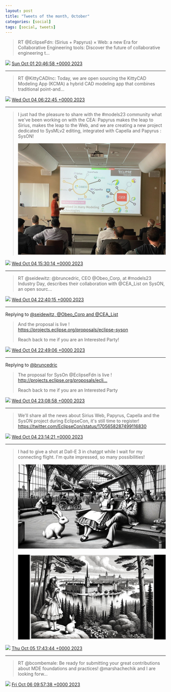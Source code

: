 ```yaml
---
layout: post
title: "Tweets of the month, October"
categories: [social]
tags: [social, tweets]
---
```


> RT @EclipseFdn: (Sirius + Papyrus) × Web: a new Era for Collaborative Engineering tools: Discover the future of collaborative engineering t…

<img src="{{ site.url }}/media/tweet.ico" width="12" /> [Sun Oct 01 20:46:58 +0000 2023](https://twitter.com/bruncedric/status/1708584310926700616)

----

> RT @KittyCADInc: Today, we are open sourcing the KittyCAD Modeling App (KCMA) a hybrid CAD modeling app that combines traditional point-and…

<img src="{{ site.url }}/media/tweet.ico" width="12" /> [Wed Oct 04 06:22:45 +0000 2023](https://twitter.com/bruncedric/status/1709453989719261214)

----

> I just had the pleasure to share with the #models23 community what we've been working on with the CEA: Papyrus makes the leap to Sirius, makes the leap to the Web, and we are creating a new project dedicated to SysMLv2 editing, integrated with Capella and Papyrus : SysON! 
> 
> ![](media/1709591765802532969-F7mwpd8WMAAq3wV.jpg)

<img src="{{ site.url }}/media/tweet.ico" width="12" /> [Wed Oct 04 15:30:14 +0000 2023](https://twitter.com/bruncedric/status/1709591765802532969)

----

> RT @seidewitz: @bruncedric, CEO @Obeo_Corp, at #models23 Industry Day, describes their collaboration with @CEA_List on SysON, an open sourc…

<img src="{{ site.url }}/media/tweet.ico" width="12" /> [Wed Oct 04 22:40:15 +0000 2023](https://twitter.com/bruncedric/status/1709699983866204224)

----

Replying to [@seidewitz, @Obeo_Corp and @CEA_List](https://twitter.com/seidewitz/status/1709540609227100556)

> And the proposal is live ! https://projects.eclipse.org/proposals/eclipse-syson
> 
> Reach back to me if you are an Interested Party!

<img src="{{ site.url }}/media/tweet.ico" width="12" /> [Wed Oct 04 22:49:06 +0000 2023](https://twitter.com/bruncedric/status/1709702213000446139)

----

Replying to [@bruncedric](https://twitter.com/bruncedric/status/1709591765802532969)

> The proposal for SysOn @EclipseFdn is live ! http://projects.eclipse.org/proposals/ecli…
> 
> Reach back to me if you are an Interested Party

<img src="{{ site.url }}/media/tweet.ico" width="12" /> [Wed Oct 04 23:08:58 +0000 2023](https://twitter.com/bruncedric/status/1709707212623392861)

----

> We'll share all the news about Sirius Web, Papyrus, Capella and the SysON project during EclipseCon, it's still time to register! https://twitter.com/EclipseCon/status/1705658287499116830

<img src="{{ site.url }}/media/tweet.ico" width="12" /> [Wed Oct 04 23:14:21 +0000 2023](https://twitter.com/bruncedric/status/1709708563529036073)

----

> I had to give a shot at Dall-E 3 in chatgpt while I wait for my connecting flight. I'm quite impressed, so many possibilities! 
> 
> ![](media/1709987750164693266-F7sYxosX0AAv2LU.jpg)
> 
> ![](media/1709987750164693266-F7sYyaiXMAANhxP.jpg)

<img src="{{ site.url }}/media/tweet.ico" width="12" /> [Thu Oct 05 17:43:44 +0000 2023](https://twitter.com/bruncedric/status/1709987750164693266)

----

> RT @bcombemale: Be ready for submitting your great contributions about MDE foundations and practices! @marshachechik and I are looking forw…

<img src="{{ site.url }}/media/tweet.ico" width="12" /> [Fri Oct 06 09:57:38 +0000 2023](https://twitter.com/bruncedric/status/1710232840959344826)